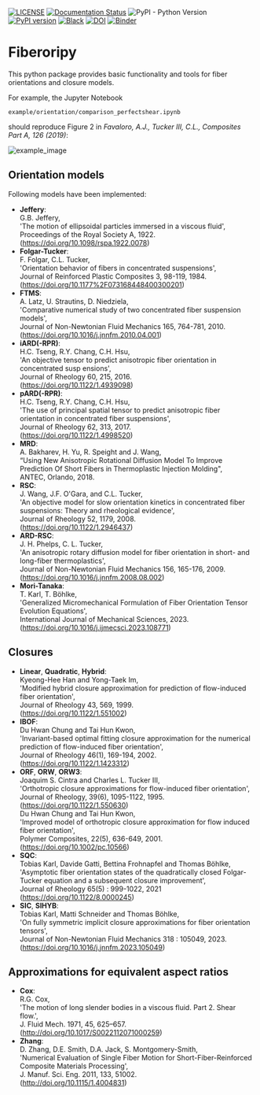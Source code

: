 [![LICENSE](https://black.readthedocs.io/en/stable/_static/license.svg)](https://raw.github.com/nilsmeyerkit/fiberoripy/master/LICENSE)
[![Documentation Status](https://readthedocs.org/projects/fiberoripy/badge/?version=latest)](https://fiberoripy.readthedocs.io/en/latest/?badge=latest)
![PyPI - Python Version](https://img.shields.io/pypi/pyversions/fiberoripy)
[![PyPI version](https://badge.fury.io/py/fiberoripy.svg)](https://badge.fury.io/py/fiberoripy)
[![Black](https://img.shields.io/badge/code%20style-black-000000.svg)](https://github.com/psf/black)
[![DOI](https://zenodo.org/badge/282262907.svg)](https://zenodo.org/badge/latestdoi/282262907)
[![Binder](https://mybinder.org/badge_logo.svg)](https://mybinder.org/v2/gh/nilsmeyerkit/fiberoripy/HEAD)

# Fiberoripy
This python package provides basic functionality and tools for fiber orientations and
closure models.

For example, the Jupyter Notebook

    example/orientation/comparison_perfectshear.ipynb

should reproduce Figure 2 in *Favaloro, A.J., Tucker III, C.L., Composites Part A, 126 (2019)*:

  ![example_image](https://raw.github.com/nilsmeyerkit/fiberoripy/master/docs/images/example.png)

## Orientation models
Following models have been implemented:

 * __Jeffery__:\
 G.B. Jeffery,\
 'The motion of ellipsoidal particles immersed in a viscous fluid',\
 Proceedings of the Royal Society A, 1922.\
 (https://doi.org/10.1098/rspa.1922.0078)
 * __Folgar-Tucker__:\
 F. Folgar, C.L. Tucker,\
 'Orientation behavior of fibers in concentrated suspensions',\
 Journal of Reinforced Plastic Composites 3, 98-119, 1984.\
 (https://doi.org/10.1177%2F073168448400300201)
 * __FTMS__:\
 A. Latz, U. Strautins, D. Niedziela,\
 'Comparative numerical study of two concentrated fiber suspension models',\
 Journal of Non-Newtonian Fluid Mechanics 165, 764-781, 2010.\
 (https://doi.org/10.1016/j.jnnfm.2010.04.001)
 * __iARD(-RPR)__:\
 H.C. Tseng, R.Y. Chang, C.H. Hsu,\
 'An objective tensor to predict anisotropic fiber orientation in concentrated susp ensions',\
 Journal of Rheology 60, 215, 2016.\
 (https://doi.org/10.1122/1.4939098)
 * __pARD(-RPR)__:\
 H.C. Tseng, R.Y. Chang, C.H. Hsu,\
 'The use of principal spatial tensor to predict anisotropic fiber orientation in concentrated fiber suspensions',\
 Journal of Rheology 62, 313, 2017.\
 (https://doi.org/10.1122/1.4998520)
 * __MRD__:\
 A. Bakharev, H. Yu, R. Speight and J. Wang,\
 “Using New Anisotropic Rotational Diffusion Model To Improve Prediction Of Short Fibers in Thermoplastic Injection Molding",\
 ANTEC, Orlando, 2018.
 * __RSC__:\
 J. Wang, J.F. O'Gara, and C.L. Tucker,\
 'An objective model for slow orientation kinetics in concentrated fiber suspensions: Theory and rheological evidence',\
 Journal of Rheology 52, 1179, 2008.\
 (https://doi.org/10.1122/1.2946437)
 * __ARD-RSC__:\
 J. H. Phelps,  C. L. Tucker,\
 'An anisotropic rotary diffusion model for fiber orientation in short- and long-fiber thermoplastics',\
 Journal of Non-Newtonian Fluid Mechanics 156, 165-176, 2009.\
 (https://doi.org/10.1016/j.jnnfm.2008.08.002)
 * __Mori-Tanaka__:\
 T. Karl, T. Böhlke,\
 'Generalized Micromechanical Formulation of Fiber Orientation Tensor Evolution Equations',\
 International Journal of Mechanical Sciences, 2023.\
 (https://doi.org/10.1016/j.ijmecsci.2023.108771)

## Closures
* __Linear__, __Quadratic__, __Hybrid__:\
Kyeong-Hee Han and Yong-Taek Im,\
'Modified hybrid closure approximation for prediction of flow-induced fiber orientation', \
Journal of Rheology 43, 569, 1999.\
(https://doi.org/10.1122/1.551002)
* __IBOF__:\
Du Hwan Chung and Tai Hun Kwon,\
'Invariant-based optimal fitting closure approximation for the numerical prediction of flow-induced fiber orientation',\
Journal of Rheology 46(1), 169-194, 2002.\
(https://doi.org/10.1122/1.1423312)
* __ORF__, __ORW__, __ORW3__:\
Joaquim S. Cintra and Charles L. Tucker III,\
'Orthotropic closure approximations for flow-induced fiber orientation',\
Journal of Rheology, 39(6), 1095-1122, 1995.
(https://doi.org/10.1122/1.550630) \
Du Hwan Chung and Tai Hun Kwon, \
'Improved model of orthotropic closure approximation for flow induced fiber orientation', \
Polymer Composites, 22(5), 636-649, 2001.\
(https://doi.org/10.1002/pc.10566)
* __SQC__:\
Tobias Karl, Davide Gatti, Bettina Frohnapfel and Thomas Böhlke,\
'Asymptotic fiber orientation states of the quadratically closed Folgar-Tucker equation and a subsequent closure improvement',\
Journal of Rheology 65(5) : 999-1022, 2021\
(https://doi.org/10.1122/8.0000245)
* __SIC__, __SIHYB__:\
Tobias Karl,  Matti Schneider and Thomas Böhlke,\
'On fully symmetric implicit closure approximations for fiber orientation tensors',\
Journal of Non-Newtonian Fluid Mechanics 318 : 105049, 2023.\
(https://doi.org/10.1016/j.jnnfm.2023.105049)

## Approximations for equivalent aspect ratios
 * __Cox__:\
 R.G. Cox,\
 'The motion of long slender bodies in a viscous fluid. Part 2. Shear flow.',\
 J. Fluid Mech. 1971, 45, 625–657.\
 (http://doi.org/10.1017/S0022112071000259)
 * __Zhang__:\
 D. Zhang, D.E. Smith, D.A. Jack, S. Montgomery-Smith,\
 'Numerical Evaluation of Single Fiber Motion for Short-Fiber-Reinforced Composite Materials Processing',\
 J. Manuf. Sci. Eng. 2011, 133, 51002.\
 (http://doi.org/10.1115/1.4004831)
